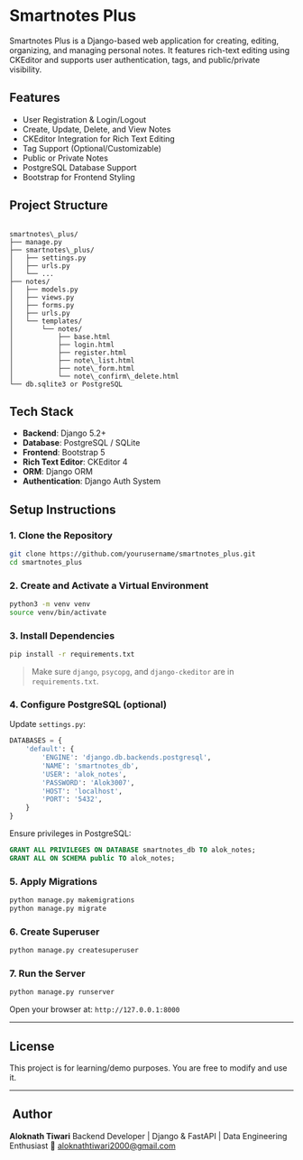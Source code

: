 
# Smartnotes Plus

Smartnotes Plus is a Django-based web application for creating, editing, organizing, and managing personal notes. It features rich-text editing using CKEditor and supports user authentication, tags, and public/private visibility.

## Features

- User Registration & Login/Logout
- Create, Update, Delete, and View Notes
- CKEditor Integration for Rich Text Editing
- Tag Support (Optional/Customizable)
- Public or Private Notes
- PostgreSQL Database Support
- Bootstrap for Frontend Styling

##  Project Structure

```

smartnotes\_plus/
├── manage.py
├── smartnotes\_plus/
│   ├── settings.py
│   ├── urls.py
│   └── ...
├── notes/
│   ├── models.py
│   ├── views.py
│   ├── forms.py
│   ├── urls.py
│   └── templates/
│       └── notes/
│           ├── base.html
│           ├── login.html
│           ├── register.html
│           ├── note\_list.html
│           ├── note\_form.html
│           └── note\_confirm\_delete.html
└── db.sqlite3 or PostgreSQL

````

##  Tech Stack

- **Backend**: Django 5.2+
- **Database**: PostgreSQL / SQLite
- **Frontend**: Bootstrap 5
- **Rich Text Editor**: CKEditor 4
- **ORM**: Django ORM
- **Authentication**: Django Auth System

##  Setup Instructions

### 1. Clone the Repository

```bash
git clone https://github.com/yourusername/smartnotes_plus.git
cd smartnotes_plus
````

### 2. Create and Activate a Virtual Environment

```bash
python3 -m venv venv
source venv/bin/activate
```

### 3. Install Dependencies

```bash
pip install -r requirements.txt
```

> Make sure `django`, `psycopg`, and `django-ckeditor` are in `requirements.txt`.

### 4. Configure PostgreSQL (optional)

Update `settings.py`:

```python
DATABASES = {
    'default': {
        'ENGINE': 'django.db.backends.postgresql',
        'NAME': 'smartnotes_db',
        'USER': 'alok_notes',
        'PASSWORD': 'Alok3007',
        'HOST': 'localhost',
        'PORT': '5432',
    }
}
```

Ensure privileges in PostgreSQL:

```sql
GRANT ALL PRIVILEGES ON DATABASE smartnotes_db TO alok_notes;
GRANT ALL ON SCHEMA public TO alok_notes;
```

### 5. Apply Migrations

```bash
python manage.py makemigrations
python manage.py migrate
```

### 6. Create Superuser

```bash
python manage.py createsuperuser
```

### 7. Run the Server

```bash
python manage.py runserver
```

Open your browser at: `http://127.0.0.1:8000`

---

##  License

This project is for learning/demo purposes. You are free to modify and use it.

---

## ️ Author

**Aloknath Tiwari**
Backend Developer | Django & FastAPI | Data Engineering Enthusiast
📧 [aloknathtiwari2000@gmail.com](mailto:aloknathtiwari2000@gmail.com)


